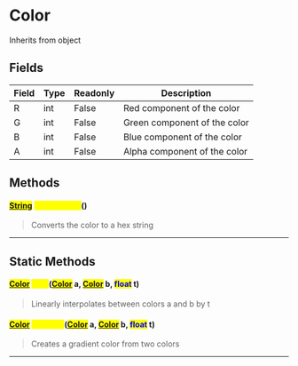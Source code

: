 # Color
Inherits from object
## Fields
|Field|Type|Readonly|Description|
|---|---|---|---|
|R|int|False|Red component of the color|
|G|int|False|Green component of the color|
|B|int|False|Blue component of the color|
|A|int|False|Alpha component of the color|
## Methods
#### <mark style="color:blue;">[String](../static/String.md)</mark> <mark style="color:yellow;">ToHexString</mark>()
> Converts the color to a hex string


---

## Static Methods
#### <mark style="color:blue;">[Color](../objects/Color.md)</mark> <mark style="color:yellow;">Lerp</mark>(<mark style="color:blue;">[Color](../objects/Color.md)</mark> a, <mark style="color:blue;">[Color](../objects/Color.md)</mark> b, <mark style="color:blue;">float</mark> t)
> Linearly interpolates between colors a and b by t

#### <mark style="color:blue;">[Color](../objects/Color.md)</mark> <mark style="color:yellow;">Gradient</mark>(<mark style="color:blue;">[Color](../objects/Color.md)</mark> a, <mark style="color:blue;">[Color](../objects/Color.md)</mark> b, <mark style="color:blue;">float</mark> t)
> Creates a gradient color from two colors


---

